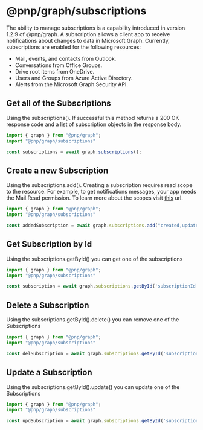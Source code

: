 # @pnp/graph/subscriptions

The ability to manage subscriptions is a capability introduced in version 1.2.9 of @pnp/graph. A subscription allows a client app to receive notifications about changes to data in Microsoft Graph. Currently, subscriptions are enabled for the following resources:

* Mail, events, and contacts from Outlook.
* Conversations from Office Groups.
* Drive root items from OneDrive.
* Users and Groups from Azure Active Directory.
* Alerts from the Microsoft Graph Security API.

## Get all of the Subscriptions

Using the subscriptions(). If successful this method returns a 200 OK response code and a list of subscription objects in the response body.

```TypeScript
import { graph } from "@pnp/graph";
import "@pnp/graph/subscriptions"

const subscriptions = await graph.subscriptions();

```

## Create a new Subscription

Using the subscriptions.add(). Creating a subscription requires read scope to the resource. For example, to get notifications messages, your app needs the Mail.Read permission. To learn more about the scopes visit [this](https://docs.microsoft.com/en-us/graph/api/subscription-post-subscriptions?view=graph-rest-1.0) url.

```TypeScript
import { graph } from "@pnp/graph";
import "@pnp/graph/subscriptions"

const addedSubscription = await graph.subscriptions.add("created,updated", "https://webhook.azurewebsites.net/api/send/myNotifyClient", "me/mailFolders('Inbox')/messages", "2019-11-20T18:23:45.9356913Z");

```

## Get Subscription by Id

Using the subscriptions.getById() you can get one of the subscriptions

```TypeScript
import { graph } from "@pnp/graph";
import "@pnp/graph/subscriptions"

const subscription = await graph.subscriptions.getById('subscriptionId')();

```

## Delete a Subscription

Using the subscriptions.getById().delete() you can remove one of the Subscriptions

```TypeScript
import { graph } from "@pnp/graph";
import "@pnp/graph/subscriptions"

const delSubscription = await graph.subscriptions.getById('subscriptionId').delete();

```

## Update a Subscription

Using the subscriptions.getById().update() you can update one of the Subscriptions

```TypeScript
import { graph } from "@pnp/graph";
import "@pnp/graph/subscriptions"

const updSubscription = await graph.subscriptions.getById('subscriptionId').update({changeType: "created,updated,deleted" });

```

